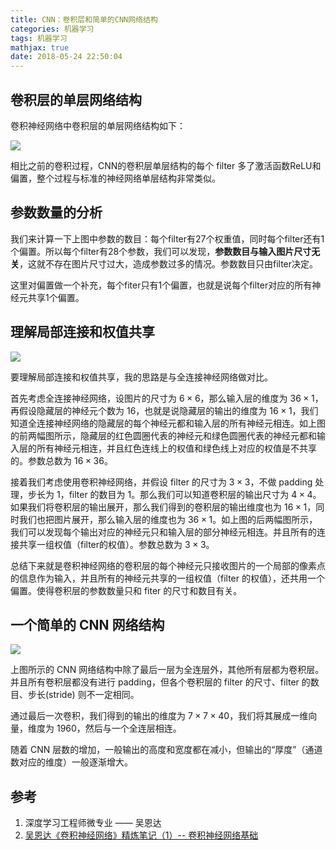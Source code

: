 ```yaml
---
title: CNN：卷积层和简单的CNN网络结构
categories: 机器学习
tags: 机器学习
mathjax: true
date: 2018-05-24 22:50:04
---
```


## 卷积层的单层网络结构

卷积神经网络中卷积层的单层网络结构如下：

![](/img/conv_layer1.png)

相比之前的卷积过程，CNN的卷积层单层结构的每个 filter 多了激活函数ReLU和偏置，整个过程与标准的神经网络单层结构非常类似。

## 参数数量的分析
我们来计算一下上图中参数的数目：每个filter有27个权重值，同时每个filter还有1个偏置。所以每个filter有28个参数，我们可以发现，**参数数目与输入图片尺寸无关**，这就不存在图片尺寸过大，造成参数过多的情况。参数数目只由filter决定。

这里对偏置做一个补充，每个fiter只有1个偏置，也就是说每个filter对应的所有神经元共享1个偏置。

## 理解局部连接和权值共享

![](/img/conv_layer2.png)

要理解局部连接和权值共享，我的思路是与全连接神经网络做对比。

首先考虑全连接神经网络，设图片的尺寸为 $6 \times 6$，那么输入层的维度为 $36 \times 1$，再假设隐藏层的神经元个数为 16，也就是说隐藏层的输出的维度为 $16 \times 1$，我们知道全连接神经网络的隐藏层的每个神经元都和输入层的所有神经元相连。如上图的前两幅图所示，隐藏层的红色圆圈代表的神经元和绿色圆圈代表的神经元都和输入层的所有神经元相连，并且红色连线上的权值和绿色线上对应的权值是不共享的。参数总数为 $16 \times 36$。

接着我们考虑使用卷积神经网络，并假设 filter 的尺寸为 $3 \times 3$，不做 padding 处理，步长为 1，filter 的数目为 1。那么我们可以知道卷积层的输出尺寸为 $4 \times 4$。如果我们将卷积层的输出展开，那么我们得到的卷积层的输出维度也为 $16 \times 1$，同时我们也把图片展开，那么输入层的维度也为 $36 \times 1$。如上图的后两幅图所示，我们可以发现每个输出对应的神经元只和输入层的部分神经元相连。并且所有的连接共享一组权值（filter的权值）。参数总数为 $3 \times 3$。

总结下来就是卷积神经网络的卷积层的每个神经元只接收图片的一个局部的像素点的信息作为输入，并且所有的神经元共享的一组权值（filter 的权值），还共用一个偏置。使得卷积层的参数数量只和 fiter 的尺寸和数目有关。

## 一个简单的 CNN 网络结构

![](/img/conv_layer3.png)

上图所示的 CNN 网络结构中除了最后一层为全连层外，其他所有层都为卷积层。并且所有卷积层都没有进行 padding，但各个卷积层的 filter 的尺寸、filter 的数目、步长(stride) 则不一定相同。

通过最后一次卷积，我们得到的输出的维度为 $7 \times 7 \times 40$，我们将其展成一维向量，维度为 1960，然后与一个全连层相连。

随着 CNN 层数的增加，一般输出的高度和宽度都在减小，但输出的“厚度”（通道数对应的维度）一般逐渐增大。

## 参考
1. 深度学习工程师微专业 —— 吴恩达
2. [吴恩达《卷积神经网络》精炼笔记（1）-- 卷积神经网络基础](https://mp.weixin.qq.com/s?__biz=MzIwOTc2MTUyMg==&mid=2247484005&idx=1&sn=2e40be17ad50cc4253a026c37910766a&chksm=976fa7f8a0182eee1fc5f8dde25a87a40f34eb6889cb0927e11f5ce1eaf5ced7fc42950f2b30&scene=21#wechat_redirect)

